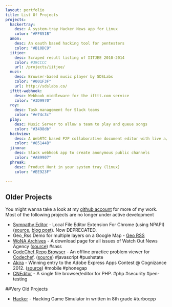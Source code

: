```yaml
---
layout: portfolio
title: List Of Projects
projects:
  hackertray: 
    desc: A system-tray Hacker News app for Linux
    color: "#FF851B"
  amon: 
    desc: An oauth based hacking tool for pentesters
    color: "#B10DC9"
  iitjee:
    desc: Scraped result listing of IITJEE 2010-2014
    color: #39CCCC
    url: /projects/iitjee/
  muzi:
    desc: Browser-based music player by SDSLabs
    color: "#001F3F"
    url: http://sdslabs.co/
  ifttt-webhook: 
    desc: Webhook middleware for the ifttt.com service
    color: "#3D9970"
  roy: 
    desc: Task management for Slack teams
    color: "#e74c3c"
  play: 
    desc: Music Server to allow a team to play and queue songs
    color: "#3498db"
  hackview: 
    desc: A WebRTC based P2P collaborative document editor with live a/v chat
    color: "#85144B"
  jinora:
    desc: Slack webhook app to create anonymous public channels
    color: "#A89907"
  phreak:
    desc: Product Hunt in your system tray (linux)
    color: "#EE923F"

---
```


## Older Projects
You might wanna take a look at my [github account](https://github.com/captn3m0) for more of my work. Most of the following projects are no longer under active development

* [Sympathy Editor](/sympathy) - Local File Editor Extension For Chrome (using NPAPI) ([source](https://github.com/captn3m0/sympathy), [blog post](http://captnemo.in/blog/2012/05/20/sympathy-editor/)). Now DEPRECATED.
* Geo_Rss Demo for multiple layers on a Google Map - [Geo RSS](./geo_rss/)
* [WoNA Archives](/wona/) - A download page for all issues of Watch Out News Agency ([source](https://github.com/captn3m0/wona/)) #sass
* [CodeChef Repo Browser](/codechef/) - An offline practice problem viewer for [Codechef](http://codechef.com). ([source](https://github.com/captn3m0/codechef/)) #javascript #pushstate
* [Akira](http://captnemo.in/blog/2012/05/23/phonegap-blog-post/) - Winning entry to the Adobe Express Apps Contest @ Cognizance 2012. ([source](https://github.com/captn3m0/akira)) #mobile #phonegap 
* [CNEditor](https://github.com/captn3m0/cneditor) - A single file browser/editor for PHP. #php #security #pen-testing

##Very Old Projects
* [Hacker](https://github.com/captn3m0/hacker) - Hacking Game Simulator in written in 8th grade #turbocpp
